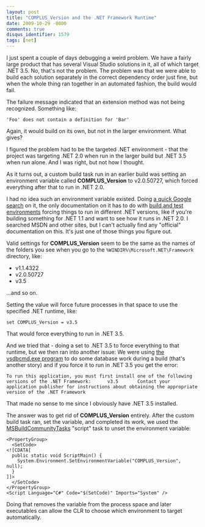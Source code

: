 ```yaml
---
layout: post
title: "COMPLUS_Version and the .NET Framework Runtime"
date: 2009-10-29 -0800
comments: true
disqus_identifier: 1579
tags: [net]
---
```

I just spent a couple of days debugging a weird problem. We have a
fairly large product that has several Visual Studio solutions in it, all
of which target .NET 3.5. No, that's not the problem. The problem was
that we were able to build each solution separately in the correct
dependency order just fine, but when the whole thing ran together in an
automated fashion, the build would fail.

The failure message indicated that an extension method was not being
recognized. Something like:

`'Foo' does not contain a definition for 'Bar'`

Again, it would build on its own, but not in the larger environment.
What gives?

I figured the problem had to be the targeted .NET environment - that the
project was targeting .NET 2.0 when run in the larger build but .NET 3.5
when run alone. And I was right, but not how I thought.

As it turns out, a custom build task run in an earlier build was setting
an environment variable called **COMPLUS\_Version** to v2.0.50727, which
forced everything after that to run in .NET 2.0.

I had no idea such an environment variable existed. Doing [a quick
Google search](http://www.google.com/search?q=complus_version) on it,
the only documentation on it has to do with [build and test
environments](http://community.sharpdevelop.net/blogs/mattward/archive/2006/12/14/TestingWithDotnet11InSharpDevelop21.aspx)
forcing things to run in different .NET versions, like if you're
building something for .NET 1.1 and want to see how it runs in .NET 2.0.
I searched MSDN and other sites, but I can't actually find any
"official" documentation on this. It's just one of those things you
figure out.

Valid settings for **COMPLUS\_Version** seem to be the same as the names
of the folders you see when you go to the
`%WINDIR%\Microsoft.NET\Framework` directory, like:

-   v1.1.4322
-   v2.0.50727
-   v3.5

...and so on.

Setting the value will force future processes in that space to use the
specified .NET runtime, like:

`set COMPLUS_Version = v3.5`

That would force everything to run in .NET 3.5.

And we tried that - doing a set to .NET 3.5 to force everything to that
runtime, but we then ran into another issue: We were using [the
vsdbcmd.exe
program](http://msdn.microsoft.com/en-us/library/dd193283.aspx) to do
some database work during a build (that's another story) and if you
force it to run in .NET 3.5 you get the error:

`To run this application, you must first install one of the following versions of the .NET Framework:      v3.5       Contact your application publisher for instructions about obtaining the appropriate version of the .NET Framework`

That made no sense to me since I obviously have .NET 3.5 installed.

The answer was to get rid of **COMPLUS\_Version** entirely. After the
custom build task ran, set the variable, and completed its work, we used
the [MSBuildCommunityTasks](http://msbuildtasks.tigris.org/) "script"
task to unset the environment variable:

    <PropertyGroup>
      <SetCode>
    <![CDATA[
      public static void ScriptMain() {
        System.Environment.SetEnvironmentVariable("COMPLUS_Version", null);
      }
    ]]>
      </SetCode>
    </PropertyGroup>
    <Script Language="C#" Code="$(SetCode)" Imports="System" />

Doing that removes the variable from the process space and later
executables can allow the CLR to choose which environment to target
automatically.


